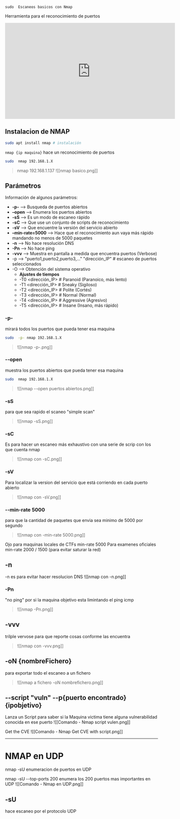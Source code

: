 	sudo  Escaneos basicos con Nmap
Herramienta para el reconocimiento de puertos

<iframe width="560" height="315" src="https://www.youtube.com/embed/XLGrMpbH8GU?si=XjsinX2VwuI0Yg71" title="YouTube video player" frameborder="0" allow="accelerometer; autoplay; clipboard-write; encrypted-media; gyroscope; picture-in-picture; web-share" referrerpolicy="strict-origin-when-cross-origin" allowfullscreen></iframe>

## Instalacion de NMAP

```sh fold:"Instalacion de Nmap"
sudo apt install nmap # instalación
```


`nmap {ip maquina}` hace un reconocimiento de puertos

```sh fold:"nmap directo sin parametros"
sudo  nmap 192.168.1.X
```

> nmap 192.168.1.137
> ![[nmap basico.png]]

## Parámetros

Información de algunos parámetros:
- **-p-** –> Busqueda de puertos abiertos
- **–open** –> Enumera los puertos abiertos
- **-sS** –> Es un modo de escaneo rápido
- **-sC** –> Que use un conjunto de scripts de reconocimiento
- **-sV** –> Que encuentre la versión del servicio abierto
- **–min-rate=5000** –> Hace que el reconocimiento aun vaya más rápido mandando no menos de 5000 paquetes
- **-n** –> No hace resolución DNS
- **-Pn** –> No hace ping
- **-vvv** –> Muestra en pantalla a medida que encuentra puertos (Verbose)
- -p  --> "puerto1,puerto2,puerto3,..." "dirección_IP" # escaneo de puertos seleccionados
-  -O --> Obtención del sistema operativo
	-  **Ajustes de tiempos**
	-  -T0 <dirección_IP> # Paranoid (Paranoico, más lento) 
	- -T1 <dirección_IP> # Sneaky (Sigiloso) 
	- -T2 <dirección_IP> # Polite (Cortés) 
	- -T3 <dirección_IP> # Normal (Normal) 
	- -T4 <dirección_IP> # Aggressive (Agresivo)  
	- -T5 <dirección_IP> # Insane (Insano, más rápido)
### -p-
mirará todos los puertos que pueda tener  esa maquina 


```sh fold:"nmap para ver los puertos en la máquina"
sudo  -p- nmap 192.168.1.X
```

> ![[nmap -p-.png]]

### --open
 muestra los puertos abiertos que pueda tener esa maquina


```sh fold:"nmap directo sin parametros"
sudo  nmap 192.168.1.X
```
> ![[nmap --open puertos abiertos.png]]

### -sS
para que sea rapido el scaneo "simple scan"
>![[nmap -sS.png]]

### -sC
Es para hacer un escaneo más exhaustivo con una serie de scrip con los que cuenta nmap
>![[nmap con -sC.png]]

### -sV
Para localizar la version del servicio que está corriendo en cada puerto abierto

>![[nmap con -sV.png]]

### --min-rate 5000 

para que la cantidad de paquetes que envia sea minimo de 5000 por segundo
>![[nmap con -min-rate 5000.png]]


Ojo para maquinas locales de CTFs min-rate 5000
Para examenes oficiales min-rate 2000 / 1500  (para evitar saturar la red)

## -n
-n es para evitar hacer resolucion DNS
![[nmap con -n.png]]

### -Pn
 "no ping" por si la maquina objetivo esta limintando el ping icmp
>![[nmap -Pn.png]]

## -vvv 
trilple vervose para que reporte cosas conforme las encuentra
> ![[nmap con -vvv.png]]

## -oN {nombreFichero} 
para exportar todo el escaneo a un fichero
> ![[nmap a fichero -oN nombrefichero.png]]


## --script "vuln" --p{puerto encontrado} {ipobjetivo}
Lanza un Script para saber si la Maquina victima tiene alguna vulnerabilidad conocida en ese puerto
![[Comando - Nmap script vulen.png]]

Get the CVE
![[Comando - Nmap Get CVE with script.png]]



----
# NMAP en UDP

nmap -sU enumeracion de puertos en UDP

nmap -sU --top-ports 200 enumera los 200 puertos mas importantes en UDP
![[Comando - Nmap en UDP.png]]


## -sU
hace escaneo por el protocolo UDP